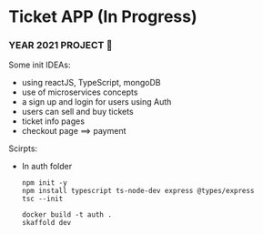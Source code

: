 # Ticket APP (In Progress) 
### YEAR 2021 PROJECT :metal: 

Some init IDEAs:
- using reactJS, TypeScript, mongoDB
- use of microservices concepts
- a sign up and login for users using Auth
- users can sell and buy tickets 
- ticket info pages
- checkout page ==> payment

Scirpts:

- In auth folder

      npm init -y
      npm install typescript ts-node-dev express @types/express
      tsc --init

      docker build -t auth .
      skaffold dev
